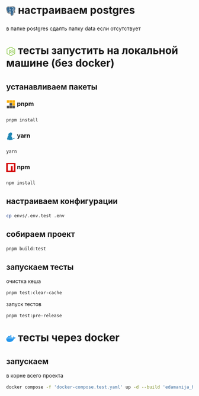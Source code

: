 # <img src='./static/postgresql-svgrepo-com.svg' width='25'/> <span style='position: relative; top: -5px;'>настраиваем postgres</span>

в папке postgres сдалть папку data если отсутствует

# <img src='./static/nodejs-icon-logo-svgrepo-com.svg' width='25'/> <span style='position: relative; top: -5px;'>тесты запустить на локальной машине (без docker)</span>

## устанавливаем пакеты

### <img src='./static/light-pnpm-svgrepo-com.svg' width='25' /> <span style='position: relative; top: -8px;'>pnpm</span>

```sh
pnpm install
```

### <img src='./static/yarn-svgrepo-com.svg' width='25'/> <span style='position: relative; top: -8px;'>yarn</span>

```sh
yarn
```

### <img src='./static/npm-svgrepo-com.svg' width='25'/> <span style='position: relative; top: -8px;'>npm</span>

```sh
npm install
```

## настраиваем конфигурации

```sh
cp envs/.env.test .env
```

## собираем проект

```sh
pnpm build:test
```

## запускаем тесты

очистка кеша

```sh
pnpm test:clear-cache
```

запуск тестов

```sh
pnpm test:pre-release
```

# <img src='./static/docker-svgrepo-com.svg' width="25"> <span style='position: relative; top: -5px;'>тесты через docker</span>

## запускаем

в корне всего проекта

```sh
docker compose -f 'docker-compose.test.yaml' up -d --build 'edamanija_backend_test'
```
